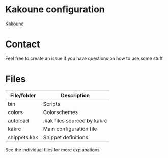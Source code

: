 # Kakoune configuration

[Kakoune](https://github.com/mawww/kakoune)


# Contact

Feel free to create an issue if you have questions on how to use some stuff

# Files

|File/folder  |Description                    |
|-------------|-------------------------------|
|bin          | Scripts                       |
|colors       | Colorschemes                  |
|autoload     | .kak files sourced by kakrc   |
|kakrc        | Main configuration file       |
|snippets.kak | Snippet definitions           |

See the individual files for more explanations
